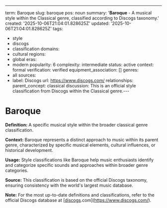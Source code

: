 ---
term: Baroque
slug: baroque
pos: noun
summary: '**Baroque** - A musical style within the Classical genre, classified according
  to Discogs taxonomy.'
created: '2025-10-06T21:04:01.828625Z'
updated: '2025-10-06T21:04:01.828625Z'
tags:
- style
- discogs
- classification
domains:
- cultural
regions:
- global
eras:
- modern
popularity: 6
complexity: intermediate
status: active
context: formal
verification: verified
equipment_association: []
genres:
- all
sources:
- label: Discogs
  url: https://www.discogs.com/
relationships:
  parent_concept: classical
discussion: This is an official style classification from Discogs within the Classical
  genre.---

# Baroque

**Definition:** A specific musical style within the broader classical genre classification.

**Context:** Baroque represents a distinct approach to music within its parent genre, characterized by specific musical elements, cultural influences, or historical development.

**Usage:** Style classifications like Baroque help music enthusiasts identify and categorize specific sounds and approaches within broader genre categories.

**Source:** This classification is based on the official Discogs taxonomy, ensuring consistency with the world's largest music database.

**Note:** For the most up-to-date definitions and classifications, refer to the official Discogs database at [[discogs](../d/discogs.md).com](https://www.discogs.com/).